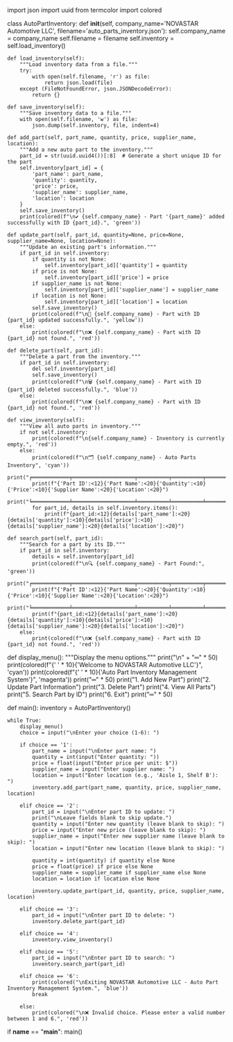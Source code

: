 import json
import uuid
from termcolor import colored


class AutoPartInventory:
    def __init__(self, company_name='NOVASTAR Automotive LLC', filename='auto_parts_inventory.json'):
        self.company_name = company_name
        self.filename = filename
        self.inventory = self.load_inventory()

    def load_inventory(self):
        """Load inventory data from a file."""
        try:
            with open(self.filename, 'r') as file:
                return json.load(file)
        except (FileNotFoundError, json.JSONDecodeError):
            return {}

    def save_inventory(self):
        """Save inventory data to a file."""
        with open(self.filename, 'w') as file:
            json.dump(self.inventory, file, indent=4)

    def add_part(self, part_name, quantity, price, supplier_name, location):
        """Add a new auto part to the inventory."""
        part_id = str(uuid.uuid4())[:8]  # Generate a short unique ID for the part
        self.inventory[part_id] = {
            'part_name': part_name,
            'quantity': quantity,
            'price': price,
            'supplier_name': supplier_name,
            'location': location
        }
        self.save_inventory()
        print(colored(f"\n✔️ {self.company_name} - Part '{part_name}' added successfully with ID {part_id}.", 'green'))

    def update_part(self, part_id, quantity=None, price=None, supplier_name=None, location=None):
        """Update an existing part's information."""
        if part_id in self.inventory:
            if quantity is not None:
                self.inventory[part_id]['quantity'] = quantity
            if price is not None:
                self.inventory[part_id]['price'] = price
            if supplier_name is not None:
                self.inventory[part_id]['supplier_name'] = supplier_name
            if location is not None:
                self.inventory[part_id]['location'] = location
            self.save_inventory()
            print(colored(f"\n🔄 {self.company_name} - Part with ID {part_id} updated successfully.", 'yellow'))
        else:
            print(colored(f"\n❌ {self.company_name} - Part with ID {part_id} not found.", 'red'))

    def delete_part(self, part_id):
        """Delete a part from the inventory."""
        if part_id in self.inventory:
            del self.inventory[part_id]
            self.save_inventory()
            print(colored(f"\n🗑️ {self.company_name} - Part with ID {part_id} deleted successfully.", 'blue'))
        else:
            print(colored(f"\n❌ {self.company_name} - Part with ID {part_id} not found.", 'red'))

    def view_inventory(self):
        """View all auto parts in inventory."""
        if not self.inventory:
            print(colored(f"\n{self.company_name} - Inventory is currently empty.", 'red'))
        else:
            print(colored(f"\n🗂️ {self.company_name} - Auto Parts Inventory", 'cyan'))
            print("╒════════════╤════════════════════╤══════════╤══════════╤════════════════════╤════════════════════╕")
            print(f"{'Part ID':<12}{'Part Name':<20}{'Quantity':<10}{'Price':<10}{'Supplier Name':<20}{'Location':<20}")
            print("╘════════════╧════════════════════╧══════════╧══════════╧════════════════════╧════════════════════╛")
            for part_id, details in self.inventory.items():
                print(f"{part_id:<12}{details['part_name']:<20}{details['quantity']:<10}{details['price']:<10}{details['supplier_name']:<20}{details['location']:<20}")

    def search_part(self, part_id):
        """Search for a part by its ID."""
        if part_id in self.inventory:
            details = self.inventory[part_id]
            print(colored(f"\n🔍 {self.company_name} - Part Found:", 'green'))
            print("╒════════════╤════════════════════╤══════════╤══════════╤════════════════════╤════════════════════╕")
            print(f"{'Part ID':<12}{'Part Name':<20}{'Quantity':<10}{'Price':<10}{'Supplier Name':<20}{'Location':<20}")
            print("╘════════════╧════════════════════╧══════════╧══════════╧════════════════════╧════════════════════╛")
            print(f"{part_id:<12}{details['part_name']:<20}{details['quantity']:<10}{details['price']:<10}{details['supplier_name']:<20}{details['location']:<20}")
        else:
            print(colored(f"\n❌ {self.company_name} - Part with ID {part_id} not found.", 'red'))


def display_menu():
    """Display the menu options."""
    print("\n" + "═" * 50)
    print(colored(f"{' ' * 10}{'Welcome to NOVASTAR Automotive LLC'}", 'cyan'))
    print(colored(f"{' ' * 10}{'Auto Part Inventory Management System'}", 'magenta'))
    print("═" * 50)
    print("1. Add New Part")
    print("2. Update Part Information")
    print("3. Delete Part")
    print("4. View All Parts")
    print("5. Search Part by ID")
    print("6. Exit")
    print("═" * 50)


def main():
    inventory = AutoPartInventory()

    while True:
        display_menu()
        choice = input("\nEnter your choice (1-6): ")

        if choice == '1':
            part_name = input("\nEnter part name: ")
            quantity = int(input("Enter quantity: "))
            price = float(input("Enter price per unit: $"))
            supplier_name = input("Enter supplier name: ")
            location = input("Enter location (e.g., 'Aisle 1, Shelf B'): ")
            inventory.add_part(part_name, quantity, price, supplier_name, location)

        elif choice == '2':
            part_id = input("\nEnter part ID to update: ")
            print("\nLeave fields blank to skip update.")
            quantity = input("Enter new quantity (leave blank to skip): ")
            price = input("Enter new price (leave blank to skip): ")
            supplier_name = input("Enter new supplier name (leave blank to skip): ")
            location = input("Enter new location (leave blank to skip): ")

            quantity = int(quantity) if quantity else None
            price = float(price) if price else None
            supplier_name = supplier_name if supplier_name else None
            location = location if location else None

            inventory.update_part(part_id, quantity, price, supplier_name, location)

        elif choice == '3':
            part_id = input("\nEnter part ID to delete: ")
            inventory.delete_part(part_id)

        elif choice == '4':
            inventory.view_inventory()

        elif choice == '5':
            part_id = input("\nEnter part ID to search: ")
            inventory.search_part(part_id)

        elif choice == '6':
            print(colored("\nExiting NOVASTAR Automotive LLC - Auto Part Inventory Management System.", 'blue'))
            break

        else:
            print(colored("\n❌ Invalid choice. Please enter a valid number between 1 and 6.", 'red'))


if __name__ == "__main__":
    main()

